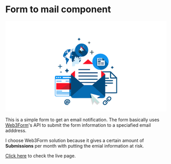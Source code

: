 # Form to mail component

![form to email](email-picture.png)

This is a simple form to get an email notification. The form basically uses [Web3Form](https://web3forms.com/)'s API to submit the form information to a speciafied email adddress.

I choose Web3Form solution because it gives a certain amount of **Submissions** per month with putting the emial information at risk.

[Click here](https://gregorim04.github.io/form-to-mail-component/) to check the live page. 